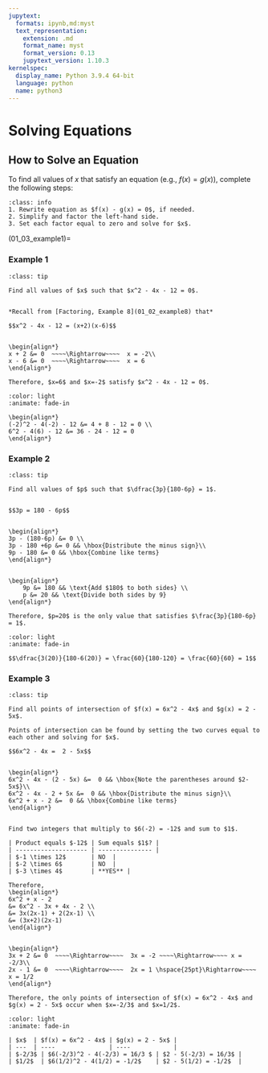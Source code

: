 ```yaml
---
jupytext:
  formats: ipynb,md:myst
  text_representation:
    extension: .md
    format_name: myst
    format_version: 0.13
    jupytext_version: 1.10.3
kernelspec:
  display_name: Python 3.9.4 64-bit
  language: python
  name: python3
---
```

# Solving Equations

## How to Solve an Equation

To find all values of $x$ that satisfy an equation (e.g., $f(x) = g(x)$), complete the following steps: 

```{admonition} Steps for solving an equation
:class: info
1. Rewrite equation as $f(x) - g(x) = 0$, if needed.
2. Simplify and factor the left-hand side.
3. Set each factor equal to zero and solve for $x$.
```


(01_03_example1)=
### Example 1

```{admonition} Solving a quadratic equation
:class: tip

Find all values of $x$ such that $x^2 - 4x - 12 = 0$.
```

```{dropdown} **Step 1:** Factor $x^2 - 4x - 12$.

*Recall from [Factoring, Example 8](01_02_example8) that* 

$$x^2 - 4x - 12 = (x+2)(x-6)$$
```

```{dropdown} **Step 2:** Set each factor equal to zero and solve for $x$.

\begin{align*}
x + 2 &= 0  ~~~~\Rightarrow~~~~  x = -2\\
x - 6 &= 0  ~~~~\Rightarrow~~~~  x = 6
\end{align*}

Therefore, $x=6$ and $x=-2$ satisfy $x^2 - 4x - 12 = 0$.
```

```{dropdown} Check Your Work.
:color: light
:animate: fade-in

\begin{align*}
(-2)^2 - 4(-2) - 12 &= 4 + 8 - 12 = 0 \\
6^2 - 4(6) - 12 &= 36 - 24 - 12 = 0
\end{align*}
```


### Example 2

```{admonition} Solving a rational equation
:class: tip

Find all values of $p$ such that $\dfrac{3p}{180-6p} = 1$.
```

```{dropdown} **Step 1:** Multiply both sides of $\frac{3p}{180-6p} = 1$ by the denominator, $180-6p$.

$$3p = 180 - 6p$$
```

```{dropdown} **Step 2:** Subtract $180 - 6p$ from both sides.

\begin{align*}
3p - (180-6p) &= 0 \\
3p - 180 +6p &= 0 && \hbox{Distribute the minus sign}\\
9p - 180 &= 0 && \hbox{Combine like terms}
\end{align*}
```

```{dropdown} **Step 3:** Solve for $p$.

\begin{align*}
    9p &= 180 && \text{Add $180$ to both sides} \\
    p &= 20 && \text{Divide both sides by 9}
\end{align*}

Therefore, $p=20$ is the only value that satisfies $\frac{3p}{180-6p} = 1$.
```

```{dropdown} Check Your Work.
:color: light
:animate: fade-in

$$\dfrac{3(20)}{180-6(20)} = \frac{60}{180-120} = \frac{60}{60} = 1$$
```

### Example 3

```{admonition} Points of intersection
:class: tip

Find all points of intersection of $f(x) = 6x^2 - 4x$ and $g(x) = 2 - 5x$.
```

```{dropdown} **Step 1:** Set $f(x) = g(x)$.
Points of intersection can be found by setting the two curves equal to each other and solving for $x$.

$$6x^2 - 4x =  2 - 5x$$
```

```{dropdown} **Step 2:** Subtract $2-5x$ from both sides of the equation in Step 1.

\begin{align*}
6x^2 - 4x - (2 - 5x) &=  0 && \hbox{Note the parentheses around $2-5x$}\\
6x^2 - 4x - 2 + 5x &=  0 && \hbox{Distribute the minus sign}\\
6x^2 + x - 2 &=  0 && \hbox{Combine like terms}
\end{align*}
```

```{dropdown} **Step 3:** Use the AC grouping method to factor $6x^2 + x - 2$.

Find two integers that multiply to $6(-2) = -12$ and sum to $1$.

| Product equals $-12$ | Sum equals $1$? |
| -------------------- | --------------- |
| $-1 \times 12$       | NO  |
| $-2 \times 6$        | NO  |
| $-3 \times 4$        | **YES** |

Therefore,
\begin{align*}
6x^2 + x - 2
&= 6x^2 - 3x + 4x - 2 \\
&= 3x(2x-1) + 2(2x-1) \\
&= (3x+2)(2x-1) 
\end{align*}
```


```{dropdown} **Step 4:** Set each factor equal to zero and solve for $x$.

\begin{align*}
3x + 2 &= 0  ~~~~\Rightarrow~~~~  3x = -2 ~~~~\Rightarrow~~~~ x = -2/3\\
2x - 1 &= 0  ~~~~\Rightarrow~~~~  2x = 1 \hspace{25pt}\Rightarrow~~~~ x = 1/2
\end{align*}

Therefore, the only points of intersection of $f(x) = 6x^2 - 4x$ and $g(x) = 2 - 5x$ occur when $x=-2/3$ and $x=1/2$.
```

```{dropdown} Check Your Work.
:color: light
:animate: fade-in

| $x$  | $f(x) = 6x^2 - 4x$ | $g(x) = 2 - 5x$ |
| ---  | ----               | ----            |
| $-2/3$ | $6(-2/3)^2 - 4(-2/3) = 16/3 $ | $2 - 5(-2/3) = 16/3$ |
| $1/2$  | $6(1/2)^2 - 4(1/2) = -1/2$    | $2 - 5(1/2) = -1/2$  |
```
